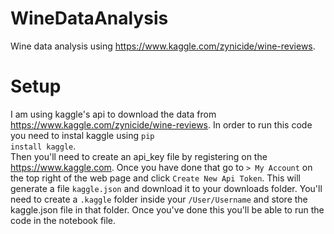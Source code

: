 # WineDataAnalysis

Wine data analysis using https://www.kaggle.com/zynicide/wine-reviews.

# Setup
I am using kaggle's api to download the data from https://www.kaggle.com/zynicide/wine-reviews. In order to run this code you need to instal kaggle using <code>pip install kaggle</code>.
</br>
Then you'll need to create an api_key file by registering on the https://www.kaggle.com. Once you have done that go to <code>> My Account</code> on the top right of the web page and click <code>Create New Api Token</code>. This will generate a file <code>kaggle.json</code> and download it to your downloads folder. You'll need to create a <code>.kaggle</code> folder inside your <code>/User/Username</code> and store the kaggle.json file in that folder. Once you've done this you'll be able to run the code in the notebook file.


